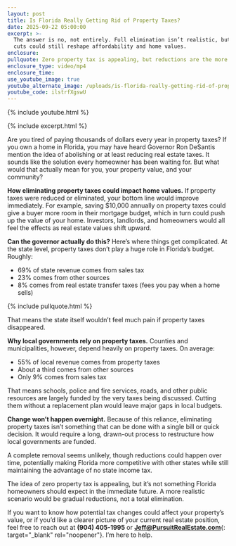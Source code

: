 ```yaml
---
layout: post
title: Is Florida Really Getting Rid of Property Taxes?
date: 2025-09-22 05:00:00
excerpt: >-
  The answer is no, not entirely. Full elimination isn’t realistic, but gradual
  cuts could still reshape affordability and home values.
enclosure:
pullquote: Zero property tax is appealing, but reductions are the more likely path.
enclosure_type: video/mp4
enclosure_time:
use_youtube_image: true
youtube_alternate_image: /uploads/is-florida-really-getting-rid-of-property-taxes-2.jpg
youtube_code: ilstrfXgswU
---
```

{% include youtube.html %}

{% include excerpt.html %}

Are you tired of paying thousands of dollars every year in property taxes? If you own a home in Florida, you may have heard Governor Ron DeSantis mention the idea of abolishing or at least reducing real estate taxes. It sounds like the solution every homeowner has been waiting for. But what would that actually mean for you, your property value, and your community?

**How eliminating property taxes could impact home values.** If property taxes were reduced or eliminated, your bottom line would improve immediately. For example, saving $10,000 annually on property taxes could give a buyer more room in their mortgage budget, which in turn could push up the value of your home. Investors, landlords, and homeowners would all feel the effects as real estate values shift upward.

**Can the governor actually do this?** Here’s where things get complicated. At the state level, property taxes don’t play a huge role in Florida’s budget. Roughly:

* 69% of state revenue comes from sales tax
* 23% comes from other sources
* 8% comes from real estate transfer taxes (fees you pay when a home sells)

{% include pullquote.html %}

That means the state itself wouldn’t feel much pain if property taxes disappeared.

**Why local governments rely on property taxes.** Counties and municipalities, however, depend heavily on property taxes. On average:

* 55% of local revenue comes from property taxes
* About a third comes from other sources
* Only 9% comes from sales tax

That means schools, police and fire services, roads, and other public resources are largely funded by the very taxes being discussed. Cutting them without a replacement plan would leave major gaps in local budgets.

**Change won’t happen overnight.** Because of this reliance, eliminating property taxes isn’t something that can be done with a single bill or quick decision. It would require a long, drawn-out process to restructure how local governments are funded.

A complete removal seems unlikely, though reductions could happen over time, potentially making Florida more competitive with other states while still maintaining the advantage of no state income tax.

The idea of zero property tax is appealing, but it’s not something Florida homeowners should expect in the immediate future. A more realistic scenario would be gradual reductions, not a total elimination.

If you want to know how potential tax changes could affect your property’s value, or if you’d like a clearer picture of your current real estate position, feel free to reach out at **(904) 405-1995** or [**Jeff@PursuitRealEstate.com**](Jeff@PursuitRealEstate.com){: target="_blank" rel="noopener"}. I’m here to help.